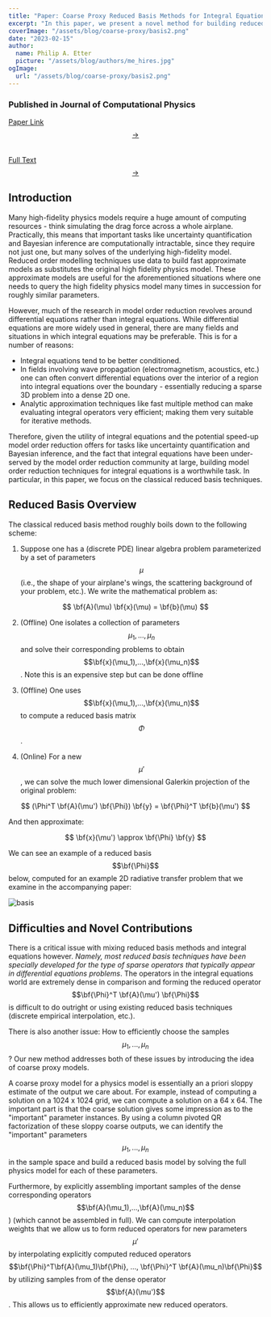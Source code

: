 ```yaml
---
title: "Paper: Coarse Proxy Reduced Basis Methods for Integral Equations"
excerpt: "In this paper, we present a novel method for building reduced basis models for integral equations. This paper was published in Journal of Computational Physics in 2023."
coverImage: "/assets/blog/coarse-proxy/basis2.png"
date: "2023-02-15"
author:
  name: Philip A. Etter
  picture: "/assets/blog/authors/me_hires.jpg"
ogImage:
  url: "/assets/blog/coarse-proxy/basis2.png"
---
```


### Published in Journal of Computational Physics

[Paper Link $$\rightarrow$$](https://www.sciencedirect.com/science/article/abs/pii/S0021999122008981) $$\qquad$$ [Full Text $$\rightarrow$$](http://web.stanford.edu/~lexing/coarseproxy.pdf)

## Introduction

Many high-fidelity physics models require a huge amount of computing resources - think simulating the drag force across a whole airplane. Practically, this means that important tasks like uncertainty quantification and Bayesian inference are computationally intractable, since they require not just one, but many solves of the underlying high-fidelity model. Reduced order modelling techniques use data to build fast approximate models as substitutes the original high fidelity physics model. These approximate models are useful for the aforementioned situations where one needs to query the high fidelity physics model many times in succession for roughly similar parameters.

However, much of the research in model order reduction revolves around differential equations rather than integral equations. While differential equations are more widely used in general, there are many fields and situations in which integral equations may be preferable. This is for a number of reasons:


* Integral equations tend to be better conditioned.
* In fields involving wave propagation (electromagnetism, acoustics, etc.) one can often convert differential equations over the interior of a region into integral equations over the boundary - essentially reducing a sparse 3D problem into a dense 2D one.
* Analytic approximation techniques like fast multiple method can make evaluating integral operators very efficient; making them very suitable for iterative methods.

Therefore, given the utility of integral equations and the potential speed-up model order reduction offers for tasks like uncertainty quantification and Bayesian inference, and the fact that integral equations have been under-served by the model order reduction community at large, building model order reduction techniques for integral equations is a worthwhile task. In particular, in this paper, we focus on the classical reduced basis techniques.

## Reduced Basis Overview

The classical reduced basis method roughly boils down to the following scheme:

1. Suppose one has a (discrete PDE) linear algebra problem parameterized by a set of parameters $$\mu$$ (i.e., the shape of your airplane's wings, the scattering background of your problem, etc.). We write the mathematical problem as:

$$
\bf{A}(\mu) \bf{x}(\mu) = \bf{b}(\mu)
$$

2. (Offline) One isolates a collection of parameters $$\mu_1, ..., \mu_n$$​ and solve their corresponding problems to obtain $$\bf{x}(\mu_1),...,\bf{x}(\mu_n)$$. Note this is an expensive step but can be done offline

3. (Offline) One uses $$\bf{x}(\mu_1),...,\bf{x}(\mu_n)$$ to compute a reduced basis matrix $$\Phi$$.

4. (Online) For a new $$\mu'$$, we can solve the much lower dimensional Galerkin projection of the original problem:

$$
(\Phi^T \bf{A}(\mu') \bf{\Phi}) \bf{y} = \bf{\Phi}^T \bf{b}(\mu')
$$

And then approximate:

$$
\bf{x}(\mu') \approx \bf{\Phi} \bf{y}
$$

We can see an example of a reduced basis $$\bf{\Phi}$$ below, computed for an example 2D radiative transfer problem that we examine in the accompanying paper:

![basis](/assets/blog/coarse-proxy/basis.svg)

## Difficulties and Novel Contributions

There is a critical issue with mixing reduced basis methods and integral equations however. *Namely, most reduced basis techniques have been specially developed for the type of sparse operators that typically appear in differential equations problems*. The operators in the integral equations world are extremely dense in comparison and forming the reduced operator $$\bf{\Phi}^T \bf{A}(\mu') \bf{\Phi}$$ is difficult to do outright or using existing reduced basis techniques (discrete empirical interpolation, etc.).

There is also another issue: How to efficiently choose the samples $$\mu_1,...,\mu_n$$​? Our new method addresses both of these issues by introducing the idea of coarse proxy models.

A coarse proxy model for a physics model is essentially an a priori sloppy estimate of the output we care about. For example, instead of computing a solution on a 1024 x 1024 grid, we can compute a solution on a 64 x 64. The important part is that the coarse solution gives some impression as to the "important" parameter instances. By using a column pivoted QR factorization of these sloppy coarse outputs, we can identify the "important" parameters $$\mu_1,...,\mu_n$$ in the sample space and build a reduced basis model by solving the full physics model for each of these parameters. 

Furthermore, by explicitly assembling important samples of the dense corresponding operators $$\bf{A}(\mu_1),...,\bf{A}(\mu_n)$$) (which cannot be assembled in full). We can compute interpolation weights that we allow us to form reduced operators for new parameters $$\mu'$$ by interpolating explicitly computed reduced operators $$\bf{\Phi}^T\bf{A}(\mu_1)\bf{\Phi}, ..., \bf{\Phi}^T \bf{A}(\mu_n)\bf{\Phi}$$ by utilizing samples from of the dense operator $$\bf{A}(\mu')$$. This allows us to efficiently approximate new reduced operators.